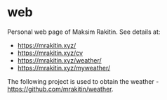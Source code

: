 # web
Personal web page of Maksim Rakitin. See details at:
- https://mrakitin.xyz/
- https://mrakitin.xyz/cv
- https://mrakitin.xyz/weather/
- https://mrakitin.xyz/myweather/

The following project is used to obtain the weather - https://github.com/mrakitin/weather.
